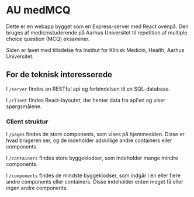 # AU medMCQ

Dette er en webapp bygget som en Express-server med React ovenpå. Den bruges af medicinstuderende på Aarhus Universitet til repetition af multiple choice question (MCQ) eksaminer.

Siden er lavet med tilladelse fra Institut for Klinisk Medicin, Health, Aarhus Universitet.

## For de teknisk interesserede

I `/server` findes en RESTful api og forbindelsen til en SQL-database.

I `/client` findes React-layoutet, der henter data fra api'en og viser spørgsmålene.

### Client struktur

I `/pages` findes de store components, som vises på hjemmesiden. Disse er hvad brugeren ser, og de indeholder adskillige andre containers eller components.

I `/containers` findes store byggeklodser, som indeholder mange mindre components.

I `/components` findes de mindste byggeklodser, som indgår i én eller flere andre components eller containers. Disse indeholder enten meget få eller ingen andre components.
